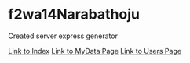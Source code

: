 # f2wa14Narabathoju

Created server express generator

[Link to Index](https://f2wa14narabathoju.onrender.com)
[Link to MyData Page](https://f2wa14narabathoju.onrender.com/mydata)
[Link to Users Page](https://f2wa14narabathoju.onrender.com/users)
